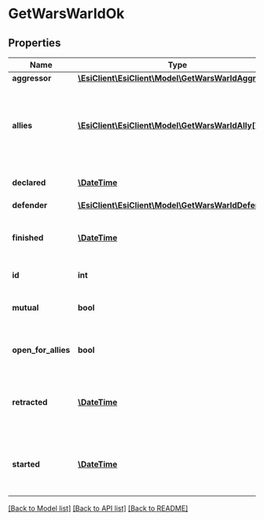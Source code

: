 # GetWarsWarIdOk

## Properties
Name | Type | Description | Notes
------------ | ------------- | ------------- | -------------
**aggressor** | [**\EsiClient\EsiClient\Model\GetWarsWarIdAggressor**](GetWarsWarIdAggressor.md) |  | 
**allies** | [**\EsiClient\EsiClient\Model\GetWarsWarIdAlly[]**](GetWarsWarIdAlly.md) | allied corporations or alliances, each object contains either corporation_id or alliance_id | [optional] 
**declared** | [**\DateTime**](\DateTime.md) | Time that the war was declared | 
**defender** | [**\EsiClient\EsiClient\Model\GetWarsWarIdDefender**](GetWarsWarIdDefender.md) |  | 
**finished** | [**\DateTime**](\DateTime.md) | Time the war ended and shooting was no longer allowed | [optional] 
**id** | **int** | ID of the specified war | 
**mutual** | **bool** | Was the war declared mutual by both parties | 
**open_for_allies** | **bool** | Is the war currently open for allies or not | 
**retracted** | [**\DateTime**](\DateTime.md) | Time the war was retracted but both sides could still shoot each other | [optional] 
**started** | [**\DateTime**](\DateTime.md) | Time when the war started and both sides could shoot each other | [optional] 

[[Back to Model list]](../README.md#documentation-for-models) [[Back to API list]](../README.md#documentation-for-api-endpoints) [[Back to README]](../README.md)


